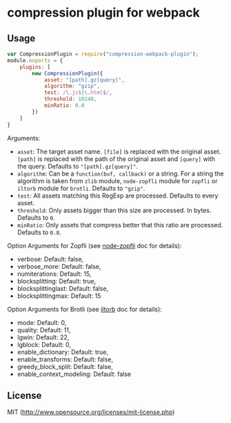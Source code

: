 # compression plugin for webpack

## Usage

``` javascript
var CompressionPlugin = require("compression-webpack-plugin");
module.exports = {
	plugins: [
		new CompressionPlugin({
			asset: "[path].gz[query]",
			algorithm: "gzip",
			test: /\.js$|\.html$/,
			threshold: 10240,
			minRatio: 0.8
		})
	]
}
```

Arguments:

* `asset`: The target asset name. `[file]` is replaced with the original asset. `[path]` is replaced with the path of the original asset and `[query]` with the query. Defaults to `"[path].gz[query]"`.
* `algorithm`: Can be a `function(buf, callback)` or a string. For a string the algorithm is taken from `zlib` module, `node-zopfli` module for `zopfli` or `iltorb` module for `brotli`. Defaults to `"gzip"`.
* `test`: All assets matching this RegExp are processed. Defaults to every asset.
* `threshold`: Only assets bigger than this size are processed. In bytes. Defaults to `0`.
* `minRatio`: Only assets that compress better that this ratio are processed. Defaults to `0.8`.

Option Arguments for Zopfli (see [node-zopfli](https://github.com/pierreinglebert/node-zopfli#options) doc for details):
* verbose: Default: false,
* verbose_more: Default: false,
* numiterations: Default: 15,
* blocksplitting: Default: true,
* blocksplittinglast: Default: false,
* blocksplittingmax: Default: 15

Option Arguments for Brotli (see [iltorb](https://github.com/MayhemYDG/iltorb#brotliparams) doc for details):
* mode: Default: 0,
* quality: Default: 11,
* lgwin: Default: 22,
* lgblock: Default: 0,
* enable_dictionary: Default: true,
* enable_transforms: Default: false,
* greedy_block_split: Default: false,
* enable_context_modeling: Default: false

## License

MIT (http://www.opensource.org/licenses/mit-license.php)